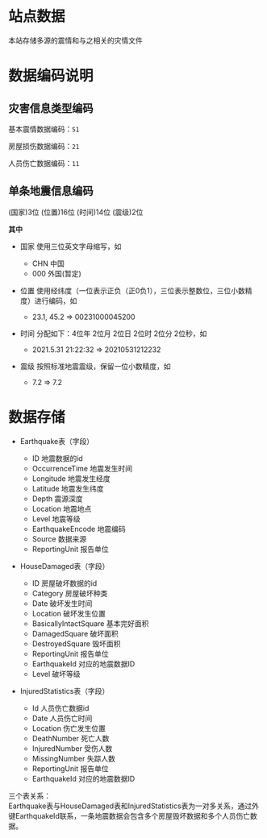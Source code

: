 # 站点数据

本站存储多源的震情和与之相关的灾情文件



# 数据编码说明

## 灾害信息类型编码

基本震情数据编码：`51`

房屋损伤数据编码：`21`

人员伤亡数据编码：`11`

## 单条地震信息编码
(国家)3位    (位置)16位     (时间)14位    (震级)2位

**其中**
- 国家
        使用三位英文字母缩写，如
    - CHN 中国
    - 000 外国(暂定)



- 位置
        使用经纬度（一位表示正负（正0负1），三位表示整数位，三位小数精度）进行编码，如
    - 23.1, 45.2  =>   00231000045200



- 时间 
        分配如下：4位年 2位月 2位日 2位时 2位分 2位秒，如
    - 2021.5.31 21:22:32   =>   20210531212232



- 震级
        按照标准地震震级，保留一位小数精度，如
    - 7.2  => 7.2  

# 数据存储

- Earthquake表（字段）
    - ID                 地震数据的id
    - OccurrenceTime     地震发生时间
    - Longitude          地震发生经度
    - Latitude           地震发生纬度
    - Depth              震源深度
    - Location           地震地点
    - Level              地震等级
    - EarthquakeEncode   地震编码
    - Source             数据来源
    - ReportingUnit      报告单位

- HouseDamaged表（字段）
    - ID                 房屋破坏数据的id
    - Category           房屋破坏种类
    - Date               破坏发生时间
    - Location           破坏发生位置
    - BasicallyIntactSquare   基本完好面积
    - DamagedSquare      破坏面积            
    - DestroyedSquare    毁坏面积
    - ReportingUnit      报告单位
    - EarthquakeId       对应的地震数据ID
    - Level              破坏等级
    
- InjuredStatistics表（字段）
    - Id                 人员伤亡数据id
    - Date               人员伤亡时间
    - Location           伤亡发生位置
    - DeathNumber        死亡人数
    - InjuredNumber      受伤人数            
    - MissingNumber      失踪人数
    - ReportingUnit      报告单位
    - EarthquakeId       对应的地震数据ID
    
三个表关系：  
Earthquake表与HouseDamaged表和InjuredStatistics表为一对多关系，通过外键EarthquakeId联系，一条地震数据会包含多个房屋毁坏数据和多个人员伤亡数据。

    







